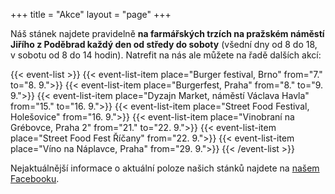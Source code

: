 +++
title = "Akce"
layout = "page"
+++

Náš stánek najdete pravidelně **na farmářských trzích na pražském náměstí Jiřího z Poděbrad každý den od středy do soboty** (všední dny od 8 do 18, v sobotu od 8 do 14 hodin). Natrefit na nás ale můžete na řadě dalších akcí:

{{< event-list >}}
    {{< event-list-item place="Burger festival, Brno" from="7." to="8. 9.">}}
    {{< event-list-item place="Burgerfest, Praha" from="8." to="9. 9.">}}
    {{< event-list-item place="Dyzajn Market, náměstí Václava Havla" from="15." to="16. 9.">}}
    {{< event-list-item place="Street Food Festival, Holešovice" from="16. 9.">}}
    {{< event-list-item place="Vinobraní na Grébovce, Praha 2" from="21." to="22. 9.">}}
    {{< event-list-item place="Street Food Fest Říčany" from="22. 9.">}}
    {{< event-list-item place="Víno na Náplavce, Praha" from="29. 9.">}}
{{< /event-list >}}

Nejaktuálnější informace o aktuální poloze našich stánků najdete na [našem Facebooku](https://www.facebook.com/KaiserFranzCZ).